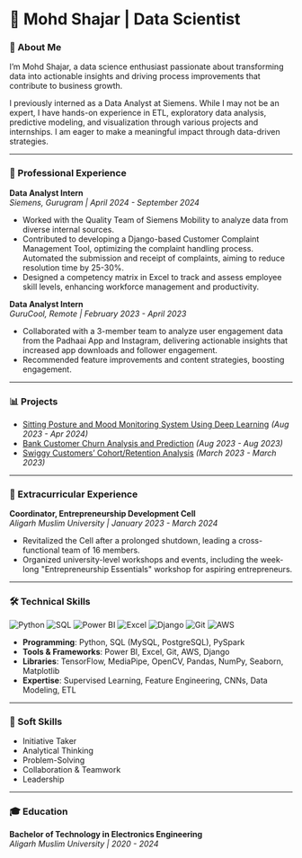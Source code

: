 # 💼 Mohd Shajar | Data Scientist 

### 🚀 About Me

I’m Mohd Shajar, a data science enthusiast passionate about transforming data into actionable insights and driving process improvements that contribute to business growth.

I previously interned as a Data Analyst at Siemens. While I may not be an expert, I have hands-on experience in ETL, exploratory data analysis, predictive modeling, and visualization through various projects and internships. I am eager to make a meaningful impact through data-driven strategies.

---

### 💼 Professional Experience

**Data Analyst Intern**  
*Siemens, Gurugram | April 2024 - September 2024*  
- Worked with the Quality Team of Siemens Mobility to analyze data from diverse internal sources.
- Contributed to developing a Django-based Customer Complaint Management Tool, optimizing the complaint handling process. Automated the submission and receipt of complaints, aiming to reduce resolution time by 25-30%.
- Designed a competency matrix in Excel to track and assess employee skill levels, enhancing workforce management and productivity.


**Data Analyst Intern**  
*GuruCool, Remote | February 2023 - April 2023*  
- Collaborated with a 3-member team to analyze user engagement data from the Padhaai App and Instagram, delivering actionable insights that increased app downloads and follower engagement.  
- Recommended feature improvements and content strategies, boosting engagement.

---

### 📊 Projects

- [Sitting Posture and Mood Monitoring System Using Deep Learning](https://github.com/Shajar87/Posture-Mood-Monitoring-System-Using-Deep-Learning) *(Aug 2023 - Apr 2024)*
- [Bank Customer Churn Analysis and Prediction](https://github.com/Shajar87/Customer_Churn_EDA_Prediction) *(Aug 2023 - Aug 2023)*
- [Swiggy Customers’ Cohort/Retention Analysis](https://github.com/Shajar87/Swiggy-Case-Study-using-SQL) *(March 2023 - March 2023)*

---

### 🌟 Extracurricular Experience

**Coordinator, Entrepreneurship Development Cell**  
*Aligarh Muslim University | January 2023 - March 2024*  
- Revitalized the Cell after a prolonged shutdown, leading a cross-functional team of 16 members.  
- Organized university-level workshops and events, including the week-long "Entrepreneurship Essentials" workshop for aspiring entrepreneurs.

---

### 🛠️ Technical Skills

![Python](https://img.shields.io/badge/Python-3776AB?style=for-the-badge&logo=python&logoColor=white)
![SQL](https://img.shields.io/badge/SQL-4479A1?style=for-the-badge&logo=postgresql&logoColor=white)
![Power BI](https://img.shields.io/badge/PowerBI-F2C811?style=for-the-badge&logo=powerbi&logoColor=white)
![Excel](https://img.shields.io/badge/Excel-217346?style=for-the-badge&logo=microsoft-excel&logoColor=white)
![Django](https://img.shields.io/badge/Django-092E20?style=for-the-badge&logo=django&logoColor=white)
![Git](https://img.shields.io/badge/Git-F05032?style=for-the-badge&logo=git&logoColor=white)
![AWS](https://img.shields.io/badge/AWS-FF9900?style=for-the-badge&logo=amazonaws&logoColor=white)

- **Programming**: Python, SQL (MySQL, PostgreSQL), PySpark
- **Tools & Frameworks**: Power BI, Excel, Git, AWS, Django
- **Libraries**: TensorFlow, MediaPipe, OpenCV, Pandas, NumPy, Seaborn, Matplotlib
- **Expertise**: Supervised Learning, Feature Engineering, CNNs, Data Modeling, ETL

---

### 🤝 Soft Skills

- Initiative Taker  
- Analytical Thinking  
- Problem-Solving  
- Collaboration & Teamwork  
- Leadership

---

### 🎓 Education

**Bachelor of Technology in Electronics Engineering**  
*Aligarh Muslim University | 2020 - 2024*
